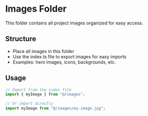# Images Folder

This folder contains all project images organized for easy access.

## Structure
- Place all images in this folder
- Use the index.ts file to export images for easy imports
- Examples: hero images, icons, backgrounds, etc.

## Usage
```typescript
// Import from the index file
import { myImage } from "@/images";

// Or import directly
import myImage from "@/images/my-image.jpg";
```